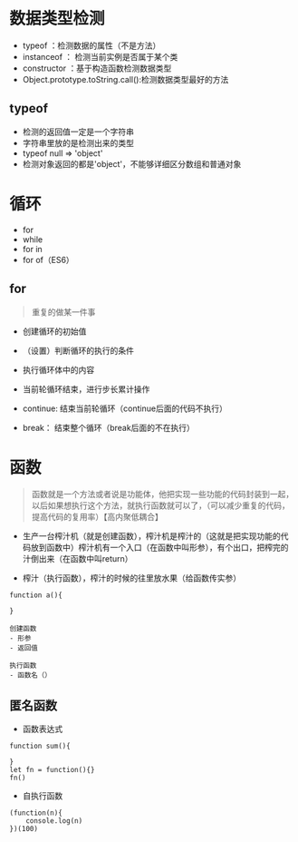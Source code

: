 # 数据类型检测
- typeof ：检测数据的属性（不是方法）
- instanceof ： 检测当前实例是否属于某个类
- constructor ：基于构造函数检测数据类型
- Object.prototype.toString.call():检测数据类型最好的方法

## typeof 
- 检测的返回值一定是一个字符串
- 字符串里放的是检测出来的类型
- typeof null  => 'object'
- 检测对象返回的都是'object'，不能够详细区分数组和普通对象

# 循环
- for
- while
- for in
- for of（ES6）

## for
> 重复的做某一件事

- 创建循环的初始值
- （设置）判断循环的执行的条件
- 执行循环体中的内容
- 当前轮循环结束，进行步长累计操作

- continue: 结束当前轮循环（continue后面的代码不执行）
- break： 结束整个循环（break后面的不在执行）


# 函数
> 函数就是一个方法或者说是功能体，他把实现一些功能的代码封装到一起，以后如果想执行这个方法，就执行函数就可以了，（可以减少重复的代码，提高代码的复用率）【高内聚低耦合】

- 生产一台榨汁机（就是创建函数），榨汁机是榨汁的（这就是把实现功能的代码放到函数中）榨汁机有一个入口（在函数中叫形参），有个出口，把榨完的汁倒出来（在函数中叫return）

- 榨汁（执行函数），榨汁的时候的往里放水果（给函数传实参）

```
function a(){

}

创建函数
- 形参
- 返回值

执行函数
- 函数名（）

```

## 匿名函数
- 函数表达式

```
function sum(){

}
let fn = function(){}
fn()
```

- 自执行函数
```
(function(n){
    console.log(n)
})(100)
```